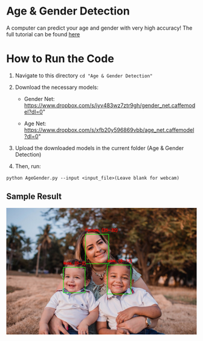 # Age & Gender Detection
A computer can predict your age and gender with very high accuracy!
The full tutorial can be found [here](https://learnopencv.com/age-gender-classification-using-opencv-deep-learning-c-python/)

# How to Run the Code

1. Navigate to this directory `cd "Age & Gender Detection"`

2. Download the necessary models:

   - Gender Net: https://www.dropbox.com/s/iyv483wz7ztr9gh/gender_net.caffemodel?dl=0"
  
   - Age Net: https://www.dropbox.com/s/xfb20y596869vbb/age_net.caffemodel?dl=0"


3. Upload the downloaded models in the current folder (Age & Gender Detection)


4. Then, run:

```
python AgeGender.py --input <input_file>(Leave blank for webcam)
```

## Sample Result

![](sample-output.jpg)

